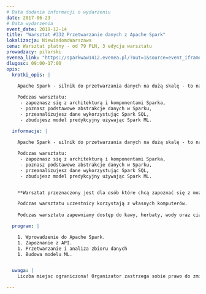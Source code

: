 ```yaml
---
# Data dodania informacji o wydarzeniu
date: 2017-06-23
# Data wydarzenia
event_date: 2019-12-14
title: "Warsztat #332 Przetwarzanie danych z Apache Spark"
lokalizacja: NiewiadomoWarszawa
cena: Warsztat płatny - od 79 PLN, 3 edycja warsztatu
prowadzacy: pilarski
evenea_link: "https://sparkwaw1412.evenea.pl/?out=1&source=event_iframe"
dlugosc: 09:00-17:00
opis:
  krotki_opis: |
    
    Apache Spark - silnik do przetwarzania danych na dużą skalę - to narzędzie które cieszy się ogromnym i wciąż rosnącym zainteresowaniem. Sukces Sparka wynika z jego szybkości oraz łatwości użycia. Oferowany szeroki wachlarz możliwości przetwarzania danych powoduje, że znajduje on zastosowanie w większości systemów Big Data.

    Podczas warsztatu:
     - zapoznasz się z architekturą i komponentami Sparka,
     - poznasz podstawowe abstrakcje danych w Sparku,
     - przeanalizujesz dane wykorzystując Spark SQL,
     - zbudujesz model predykcyjny używając Spark ML.

  informacje: |
    
    Apache Spark - silnik do przetwarzania danych na dużą skalę - to narzędzie które cieszy się ogromnym i wciąż rosnącym zainteresowaniem. Sukces Sparka wynika z jego szybkości oraz łatwości użycia. Oferowany szeroki wachlarz możliwości przetwarzania danych powoduje, że znajduje on zastosowanie w większości systemów Big Data.

    Podczas warsztatu:
     - zapoznasz się z architekturą i komponentami Sparka,
     - poznasz podstawowe abstrakcje danych w Sparku,
     - przeanalizujesz dane wykorzystując Spark SQL,
     - zbudujesz model predykcyjny używając Spark ML.


    **Warsztat przeznaczony jest dla osób które chcą zapoznać się z możliwościami oferowanymi przez Apache Spark. Wskazana jest podstawowa znajomość Pythona i SQLa.**

    Podczas warsztatu uczestnicy korzystają z własnych komputerów.
    
    Podczas warsztatu zapewniamy dostęp do kawy, herbaty, wody oraz ciastek. W porze obiadowej zapewniamy pizzę w wersji mięsnej lub wegatariańskiej.

  program: |

    1. Wprowadzenie do Apache Spark.
    1. Zapoznanie z API.
    1. Przetwarzanie i analiza zbioru danych
    1. Budowa modelu ML.


  uwaga: |
    Liczba miejsc ograniczona! Organizator zastrzega sobie prawo do zmiany lokalizacji wydarzenia oraz jego odwołania w przypadku niezgłoszenia się minimalnej liczby uczestników.

---
```

